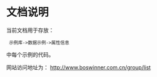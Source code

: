 # 文档说明

当前文档用于存放：

     示例库->数据示例->属性信息

中每个示例的代码。

网站访问地址为：
  http://www.boswinner.com.cn/group/list

